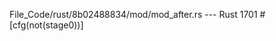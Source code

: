 File_Code/rust/8b02488834/mod/mod_after.rs --- Rust
                                                                                                                                                          1701     #[cfg(not(stage0))]

